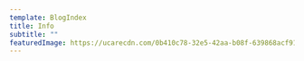 ```yaml
---
template: BlogIndex
title: Info
subtitle: ""
featuredImage: https://ucarecdn.com/0b410c78-32e5-42aa-b08f-639868acf912/-/preview/-/enhance/75/
---
```

